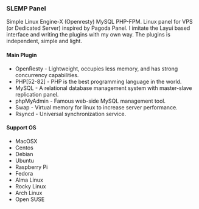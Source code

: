 ### SLEMP Panel
Simple Linux Engine-X (Openresty) MySQL PHP-FPM. Linux panel for VPS (or Dedicated Server) inspired by Pagoda Panel. I imitate the Layui based interface and writing the plugins with my own way. The plugins is independent, simple and light.

#### Main Plugin
- OpenResty - Lightweight, occupies less memory, and has strong concurrency capabilities.
- PHP[52-82] - PHP is the best programming language in the world.
- MySQL - A relational database management system with master-slave replication panel.
- phpMyAdmin - Famous web-side MySQL management tool.
- Swap - Virtual memory for linux to increase server performance.
- Rsyncd - Universal synchronization service.

#### Support OS
- MacOSX
- Centos
- Debian
- Ubuntu
- Raspberry Pi
- Fedora
- Alma Linux
- Rocky Linux
- Arch Linux
- Open SUSE
